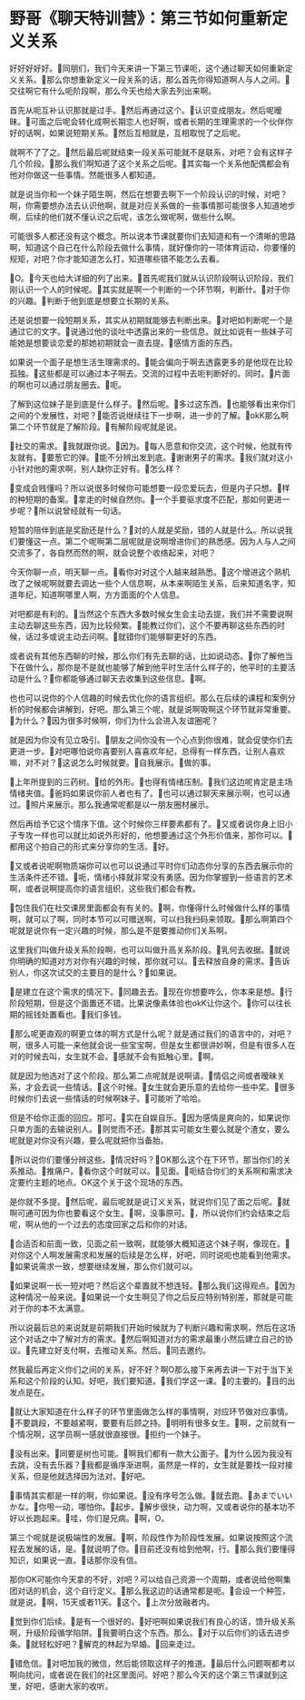 # 野哥《聊天特训营》：第三节如何重新定义关系

好好好好好。🎼同朋们，我们今天来讲一下第三节课呃，这个通过聊天如何重新定义关系。🎼那么你想重新定义一段关系的话，那么首先你得知道啊人与人之间。🎼交往啊它有什么呃阶段啊，那么今天也给大家去列出来啊。

首先从呃互补认识那就是过手。🎼然后再通过这个。🎼认识变成朋友。然后呢暧昧。🎼可面之后呢会转化成啊长期恋人也好啊，或者长期的生理需求的一个伙伴你好的话啊，如果说短期关系。🎼然后互相就是，互相取悦了之后呢。

就啊不了了之。🎼然后最后呢就结束一段关系可能就不是联系，对吧？会有这样子几个阶段。🎼那么我们啊知道了这个关系之后呢。🎼其实每一个关系他配偶都会有他对你做这一些事情。然能很多人都知道。

就是说当你和一个妹子陌生啊，然后在想要去啊下一个阶段认识的时候，对吧？啊，你需要想办法去认识他啊，就是对应关系做的一些事情那可能很多人知道地步啊，后续的他们就不懂认识之后呢，该怎么做呢啊，做些什么啊。

可能很多人都还没有这个概念。所以说本节课就要你们去知道和有一个清晰的思路啊，知道这个自己在什么阶段去做什么事情，就好像你的一项体育运动，你要懂的规矩，对吧？你才能知道怎么打，知道哪些错不能怎么去看。

🎼O。🎼今天也给大详细的列了出来。🎼首先呢我们就从认识阶段啊认识阶段，我们刚认识一个人的时候呢。🎼其实就是啊一个判断的一个环节啊，判断什。🎼对于你的兴趣。🎼判断于他到底是想要立长期的关系。

还是说想要一段短期关系，其实从初期就能够去判断出来。🎼对吧如判断呢一个是通过它的文字。🎼说通过他的谈吐中透露出来的一些信息。就比如说有一些妹子可能她是想要谈恋爱的那她初期就会一直去提。🎼感情方面的东西。

如果说一个面子是想生活生理需求的。🎼能会偏向于啊去透露更多的是他现在比较孤独。🎼这些都是可以通过本子啊去。交流的过程中去呃判断好的。同时。🎼片面的啊也可以通过朋友圈去。🎼呃。

了解到这位妹子是到底是什么样子。🎼然后呢。🎼多过这东西。🎼也能够看出来你们之间的个发展性，对吧？🎼能否说继续往下一步啊，进一步的了解。🎼okK那么啊第二个环节就是了解阶段。🎼有解阶段呢就是说。

🎼社交的需求。🎼我就跟你说。🎼因为。🎼每人愿意和你交流，这个时候，他就有传友就有。🎼要葱它的弹。🎼能不分辨出发到底。🎼谢谢男子的需求。🎼我们就对这小小针对他的需求啊，别人缺你正好有。🎼怎么样？

🎼变成会贱懂吗？所以说很多时候你可能想要一段恋爱玩去，但是内子只想。🎼样的种短期的备案。🎼拿走的时候自然你。🎼一个手要驱求度不匹配，那如何更进一步呢？🎼所以说曾经就有一句话。

短暂的陪伴到底是奖励还是什么？🎼对的人就是奖励，错的人就是什么。所以说我们要懂这一点。第二个呢啊第二层呢就是说啊增进你们的熟悉感。因为人与人之间交流多了，各自然而然的啊，就会说整个收络起来，对吧？

今天你聊一点，明天聊一点。🎼看你对对这个人越来越熟悉。🎼这个增进这个熟机改了之候呢啊就要去调达一些个人信息啊，从本来啊陌生关系，后来知道名字，知道年纪，知道啊哪里人啊，方方面面的个人信息。

对吧都是有利的。🎼当然这个东西大多数时候女生会主动去提，我们并不需要说啊主动去聊这些东西，因为比较频繁。🎼能教过你们，这个不要再聊这些东西的时候，话过多或说主动去问啊。🎼就错你们能够聊更好的东西。

或者说有其他东西聊的时候，那么你们有先去聊的话，比如说动态。🎼你了解他当下在做什么，那你是不是就也能够了解到他平时生活什么样子的，他平时的主要活动是什么？🎼你都能够通过聊天去收集到这些信息。🎼啊。

也也可以说你的个人信趣的时候去优化你的语言组织。那么在后续的课程和案例分析的时候都会讲解到，好吧。那么第三个呢，就是说啊吸啊这个环节就非常重要。🎼为什么？🎼因为很多时候啊，你们为什么会进入友谊圈呢？

就是因为你没有见立吸引。🎼朋友之间你没有一个心点到你很难，就会促使你们去更进一步。🎼对吧哪怕说你喜要别人喜喜欢年纪，总得有一样东西，让别人喜欢嘛，对不对？🎼这说怎么时候就要。🎼自我展示。🎼做的事。

🎼上年所提到的三药树。🎼给的外形。🎼也得有情绪压制。🎼我们这边呢肯定是主场情绪夹值。🎼爸妈如果说你前人者也有了。🎼也可以通过聊天来展示啊，也可以通过。🎼照片来展示。那么我通常呢都是以一朋友圈材展示。

然后再给予它这个情序下值。这个时候你三样要素都有了。🎼又或者说你身上旧小子专攻一样也可以就比如说外形好的，他想要通过这个外形价值来，那你可以。🎼都用这个拍自己的形式来分享你的生活。🎼好。

🎼又或者说呢啊物质端你可以也可以说通过平时你们动态你分享的东西去展示你的生活条件还不错。🎼呃，情绪小择就非常没有勇感。因为你掌握到一些语言的艺术啊，或者说啊提高你的语言组织，这些我们都会有教。

🎼包住我们在社交课房里面都会有有关的。🎼啊，你懂得什么时候做什么样的事情啊，就可以了啊，同时本节可以可赠送啊，可以扫我扫码来领取。🎼那么啊第四个呢就是说你有一定兴趣的时候，那么是不是要推动你们关系啊。

这里我们叫做升级关系阶段啊，也可以叫做升高关系阶段。🎼乳何去收据。🎼就说你明确的知道对方对你有兴趣的时候，那你就可以。🎼去释放自身的需求。🎼告诉别人，你这次试交的主要目的是什么？🎼如果说。

🎼是建立在这个需求的情况下。🎼同趣去去。🎼现在你想要咋么，你本来是想。🎼行阶段短期，但是这个面置还不错。比果说像素体验也okK让你这个。🎼你可以往长期的摇钱处置看也。🎼我们多钱。

🎼那么呢更直观的啊更立体的啊方式是什么呢？就是通过我们的语言中的，对吧？啊，很多人可能一来他就会说一些宝宝啊，但是女生都很讲妙啊，但是有很多人在对的时候去叫，女生就不会。🎼感就不会有抵触心里。🎼啊。

就是因为他选对了这个阶段。那么第二点呢就是说啊请。🎼情侣之间或者暧昧关系，才会去说一些情话。🎼这个时候。🎼女生就会更乐意的去给你一些中奖。🎼很多时候你们去说一些情话的时候啊妹子。🎼可能听了哈哈。

但是不给你正面的回应。那可。🎼实在自娱自乐。🎼因为感情是爽向的，如果说你只单方面的去输说别人。🎼则觉而不还。🎼那其实可能女生要么就是个渣女，要么呢就是对你没有兴趣，要么呢就把你当备胎。

🎼所以说你们要懂分辨这些。🎼情况好吗？🎼OK那么这个在下环节，那当你们的关系推动。🎼推痛户。🎼看你这个时就可以。🎼见面。🎼呃结合你们的关系啊和需求决定要约主题的地点。OK这个关于这个现场的东西。

是你就不多提。🎼然后呢，最后呢就是说订义关系，就说你们见了面之后呢。🎼就啊可通可因为你也要看这个女生。🎼啊，没事原可。🎼，所以说你们约会结束之后呢，啊从他的一个过去的态度回家之后和你的对话。

🎼合适否和前面一致，见面之前一致啊，就能够大概知道这个妹子啊，像现在。🎼对你这个人啊发展需求和发展的后续是怎么样，好吧，同时说呃也能看到他需求。🎼如果说需求一致，想要继续发展，那么你们就可以。

🎼如果说啊一长一短对吧？然后这个辈置就不想连轻。🎼那么我们这得观点。🎼因为这种情况一般来说。🎼如果说一个女生啊见了你之后反应特别特别差，那就是可能对于你的本不太满意。

所以说最后总的来说就是前期我们开始时候就为了判断兴趣和需求啊，然后在这场这个对话之中了解对方的需求。🎼然后啊知道对方的需求最重小然后建立自己的协议。🎼先建立好支付啊，去推动关系。然后。🎼同去邀约。

然我最后再定义你们之间的关系，好不好？啊O那么接下来再去讲一下对于当下关系和这个阶段的认知。好吧，我们要知道。🎼我们学这一课。🎼的主要的。🎼目的出发点是在。

🎼就让大家知道在什么样子的环节里面做怎么样的事情啊，对应环节做对应事情。🎼不要跳段，不要越紧啊，要要有后顾之持。🎼明明有很多女生。🎼啊，之前就有一个情况啊，这学员啊一感就很直接很。🎼拒约一个妹子。

🎼没有出来。🎼同要是树也可能。🎼啊我们都有一款大公面子。🎼为什么因为我没有去跳，没有去乐器？🎼我都是循序渐进啊，虽然是一样的，女生就是要找一段对接关系，但是他就选择因为法对。🎼好吧。

🎼事情其实都是一样的啊，你如果说。🎼没有序号怎么做。🎼就去跑。🎼あまでいいかな。🎼你甩一动，哪怕你。🎼起步。🎼解步很快，动力啊，又或者说你的基本功不好以长跑起来。🎼哇，你们是兄病。🎼啊，O。

第三个呢就是说极端性的发展。🎼啊，阶段性作为阶段性发展。如果说按照这个流程去发展的话，是。🎼就说明了你。🎼目前还没有给到他啊，行。🎼那么我们要懂得知识，如果说一直。🎼话那你没有信。

那你OK可能你今天拿的不好，对吧？可以给自己资源一个周期，或者说给他啊集团对话的机会，这个自行定义。🎼那么我这边的话通常都是呃。🎼会设一个种签，就是说。🎼啊，15天或者11天。🎼这个。🎼上次分放融者内。

🎼觉到你们后续。🎼是有一个很好的。🎼好吧啊如果说我们有良心的话，馈升级关系啊，升级阶段循学陷阱。🎼我要明白这个东西。那么。🎼对于以后你们的话去进步条。🎼就轻松好吧？🎼解克的林起为早婚。🎼回来走过。

🎼错危信。🎼对吧加我的微信，然后能领取这样子的推道。🎼最后什么问题啊都考以啊向扰问，或者说在我们的社区里面问。好吧？那么今天的这个第三节课就到这里，好吧，感谢大家的收听。

